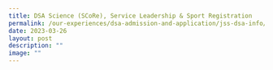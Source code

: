 ```yaml
---
title: DSA Science (SCoRe), Service Leadership & Sport Registration
permalink: /our-experiences/dsa-admission-and-application/jss-dsa-info/
date: 2023-03-26
layout: post
description: ""
image: ""
---
```

